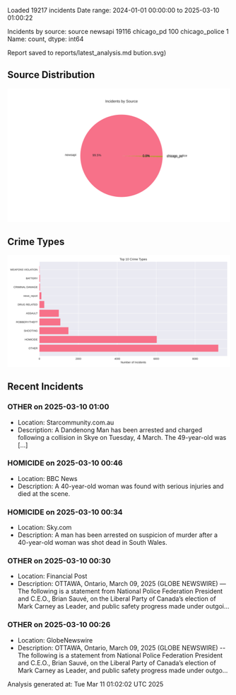 
Loaded 19217 incidents
Date range: 2024-01-01 00:00:00 to 2025-03-10 01:00:22

Incidents by source:
source
newsapi           19116
chicago_pd          100
chicago_police        1
Name: count, dtype: int64

Report saved to reports/latest_analysis.md
bution.svg)

## Source Distribution
![Source Distribution](images/source_distribution.svg)

## Crime Types
![Crime Types](images/crime_types.svg)

## Recent Incidents

### OTHER on 2025-03-10 01:00
- Location: Starcommunity.com.au
- Description: A Dandenong Man has been arrested and charged following a collision in Skye on Tuesday, 4 March. The 49-year-old was […]


### HOMICIDE on 2025-03-10 00:46
- Location: BBC News
- Description: A 40-year-old woman was found with serious injuries and died at the scene.


### HOMICIDE on 2025-03-10 00:34
- Location: Sky.com
- Description: A man has been arrested on suspicion of murder after a 40-year-old woman was shot dead in South Wales.


### OTHER on 2025-03-10 00:30
- Location: Financial Post
- Description: OTTAWA, Ontario, March 09, 2025 (GLOBE NEWSWIRE) — The following is a statement from National Police Federation President and C.E.O., Brian Sauvé, on the Liberal Party of Canada’s election of Mark Carney as Leader, and public safety progress made under outgoi…


### OTHER on 2025-03-10 00:26
- Location: GlobeNewswire
- Description: OTTAWA, Ontario, March 09, 2025 (GLOBE NEWSWIRE) -- The following is a statement from National Police Federation President and C.E.O., Brian Sauvé, on the Liberal Party of Canada’s election of Mark Carney as Leader, and public safety progress made under outgo…

Analysis generated at: Tue Mar 11 01:02:02 UTC 2025
